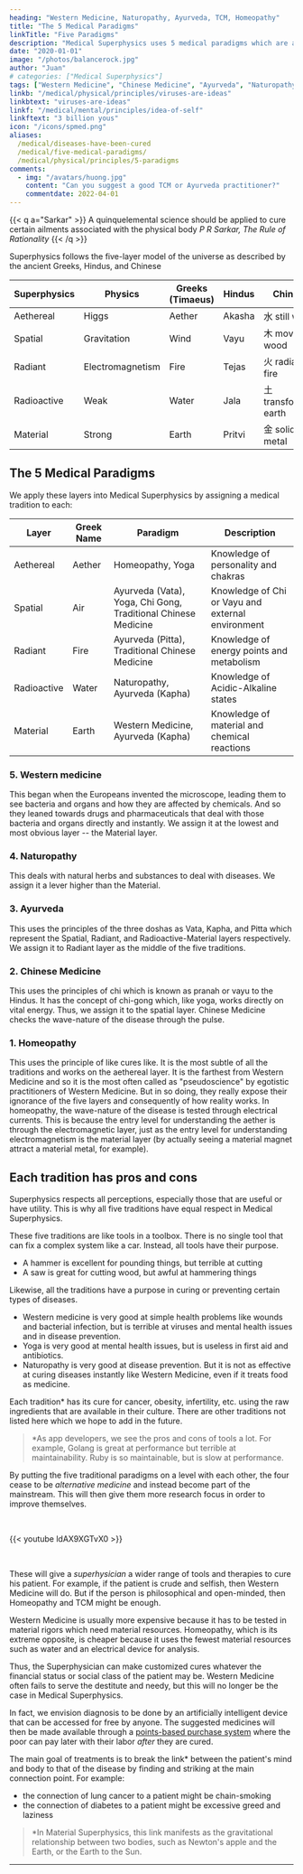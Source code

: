 ```yaml
---
heading: "Western Medicine, Naturopathy, Ayurveda, TCM, Homeopathy"
title: "The 5 Medical Paradigms"
linkTitle: "Five Paradigms"
description: "Medical Superphysics uses 5 medical paradigms which are aligned with the 5 layers of Superphysics"
date: "2020-01-01"
image: "/photos/balancerock.jpg"
author: "Juan"
# categories: ["Medical Superphysics"]
tags: ["Western Medicine", "Chinese Medicine", "Ayurveda", "Naturopathy", "Homeopathy"]
linkb: "/medical/physical/principles/viruses-are-ideas"
linkbtext: "viruses-are-ideas"
linkf: "/medical/mental/principles/idea-of-self"
linkftext: "3 billion yous"
icon: "/icons/spmed.png"
aliases:
  /medical/diseases-have-been-cured
  /medical/five-medical-paradigms/
  /medical/physical/principles/5-paradigms
comments:
  - img: "/avatars/huong.jpg"
    content: "Can you suggest a good TCM or Ayurveda practitioner?"
    commentdate: 2022-04-01
---
```



{{< q a="Sarkar" >}}
A quinquelemental science should be applied to cure certain ailments associated with the physical body
<cite>P R Sarkar, The Rule of Rationality</cite>
{{< /q >}}


Superphysics follows the five-layer model of the universe as described by the ancient Greeks, Hindus, and Chinese 


Superphysics | Physics | Greeks (Timaeus) | Hindus | Chinese
--- | --- | --- | --- | ---
Aethereal | Higgs | Aether | Akasha | 水 still water 
Spatial | Gravitation | Wind | Vayu |木 moving wood
Radiant | Electromagnetism | Fire | Tejas | 火 radiant fire
Radioactive | Weak | Water | Jala | 土 transforming earth
Material | Strong | Earth | Pritvi | 金 solid metal


## The 5 Medical Paradigms

We apply these layers into Medical Superphysics by assigning a medical tradition to each:

Layer | Greek Name | Paradigm | Description
--- | --- | --- | --- 
Aethereal | Aether | Homeopathy, Yoga | Knowledge of personality and chakras
Spatial | Air | Ayurveda (Vata), Yoga, Chi Gong, Traditional Chinese Medicine | Knowledge of Chi or Vayu and external environment
Radiant | Fire | Ayurveda (Pitta), Traditional Chinese Medicine | Knowledge of energy points and metabolism
Radioactive | Water | Naturopathy, Ayurveda (Kapha) | Knowledge of Acidic-Alkaline states
Material | Earth | Western Medicine, Ayurveda (Kapha) | Knowledge of material and chemical reactions 


### 5. Western medicine 

This began when the Europeans invented the microscope, leading them to see bacteria and organs and how they are affected by chemicals. And so they leaned towards drugs and pharmaceuticals that deal with those bacteria and organs directly and instantly. We assign it at the lowest and most obvious layer -- the Material layer. 

### 4. Naturopathy 

This deals with natural herbs and substances to deal with diseases. We assign it a lever higher than the Material. 

### 3. Ayurveda 

This uses the principles of the three doshas as Vata, Kapha, and Pitta which represent the Spatial, Radiant, and Radioactive-Material layers respectively. We assign it to Radiant layer as the middle of the five traditions. 

### 2. Chinese Medicine 

This uses the principles of chi which is known as pranah or vayu to the Hindus. It has the concept of chi-gong which, like yoga, works directly on vital energy. Thus, we assign it to the spatial layer. Chinese Medicine checks the wave-nature of the disease through the pulse.

### 1. Homeopathy 

This uses the principle of like cures like. It is the most subtle of all the traditions and works on the aethereal layer. It is the farthest from Western Medicine and so it is the most often called as "pseudoscience" by egotistic practitioners of Western Medicine. But in so doing, they really expose their ignorance of the five layers and consequently of how reality works. In homeopathy, the wave-nature of the disease is tested through electrical currents. This is because the entry level for understanding the aether is through the electromagnetic layer, just as the entry level for understanding electromagnetism is the material layer (by actually seeing a material magnet attract a material metal, for example). 


<!-- Wave-based treatments from Ayurveda, Traditional Chinese Medicine, Natural Treatment, and Homeopathy have been curing diseases for a long time. For example:

- the Chinese doctor checks the patient's pulse 
- the Homeopath checks the patient's electrical current  

These provide the doctor with wave-data that is not present to the Western doctor. These are not studied by Western medicine as these are not chemical based nor observable by sight under a microscope or MRI machine. This makes Western medicine impotent in dealing with diseases that have unseen causes, such as mental health issues and viruses.

- Mental health issues are patched with chemicals that merely mask the symptoms
- Viral disease are patched with vaccines that need boosters, or are not solved at all, such as in the case of AIDS and dengue

Medical Superphysics uses Socrates' Dialectics, which studies the hidden patterns from observable data in order to not get stuck on observables alone.
 -->


## Each tradition has pros and cons 

Superphysics respects all perceptions, especially those that are useful or have utility. This is why all five traditions have equal respect in Medical Superphysics. 

These five traditions are like tools in a toolbox. There is no single tool that can fix a complex system like a car. Instead, all tools have their purpose. 

- A hammer is excellent for pounding things, but terrible at cutting 
- A saw is great for cutting wood, but awful at hammering things

Likewise, all the traditions have a purpose in curing or preventing certain types of diseases. 

- Western medicine is very good at simple health problems like wounds and bacterial infection, but is terrible at viruses and mental health issues and in disease prevention. 
- Yoga is very good at mental health issues, but is useless in first aid and antibiotics. 
- Naturopathy is very good at disease prevention. But it is not as effective at curing diseases instantly like Western Medicine, even if it treats food as medicine. 

Each tradition* has its cure for cancer, obesity, infertility, etc. using the raw ingredients that are available in their culture. There are other traditions not listed here which we hope to add in the future. 

> *As app developers, we see the pros and cons of tools a lot. For example, Golang is great at performance but terrible at maintainability. Ruby is so maintainable, but is slow at performance.  



By putting the five traditional paradigms on a level with each other, the four cease to be *alternative medicine* and instead become part of the mainstream. This will then give them more research focus in order to improve themselves. 


<!--  Democracy lets people choose the medical paradigm that fits their character and resources -->

<!-- The current medical system is derived from the Western system which took off after the invention of the microscope. That device allowed Westerners to see new things like bacteria and cells, as well as their effect on each other. This led to antibiotics, chemical-based medicines, pasteurization, and early vaccines.

The colonization done by the Europeans then allowed Western ideas and cultures to spread around the world. These have allowed most people to: 
- write in Roman scipt 
- use standardized money 
- have representative governments, and
- apply Western medicine 

These things might seem positive until you realize that these came at a huge expense:
- local scripts were abandoned
- native trade systems were abolished
- local hereditary rule and traditional morals were lost
- native medical systems were forgotten -->

<!-- This designation gives it a sense of inferiority and seclusion, just as alternative rock is less promoted than pop-rock. This make it pariah or even taboo to most people, which then prevents them from being developed and from providing better or cheaper cures to people in need.  -->


<br>

{{< youtube ldAX9XGTvX0 >}}

<br>

<!-- Since Superphysics respects all ideas and beliefs until they are objectively and exhaustively proven to be detrimental, then we likewise respect those alternative and traditional medical systems. In fact, we put alternative medicine on a level with Western medicine by grouping each medical paradigm according to our five-layer model:
 -->

<!-- Western Medicine is the most obvious since it lives in the material layer, while homeopathy and yoga are the least obvious because they primarily reside in the aethereal layer. An example of an aethereal thing is the mind or soul. Its material counterpart is the brain. 

The in-between paradigms of Naturopathy, Ayurveda, Traditional Chinese, and Chi-gong work above the material level but under the aethereal. 

Each disease therefore has five causes and five manifestations. It is the job of Medical Superhysics to make all these paradigms work together. For simplicity, it focuses on five:

1. Western Medicine
2. Naturopathy
3. Ayurveda
4. Traditional Chinese Medicine (TCM)
5. Homeopathy -->

These will give a *superhysician* a wider range of tools and therapies to cure his patient. For example, if the patient is crude and selfish, then Western Medicine will do. But if the person is philosophical and open-minded, then Homeopathy and TCM might be enough. 

Western Medicine is usually more expensive because it has to be tested in material rigors which need material resources. Homeopathy, which is its extreme opposite, is cheaper because it uses the fewest material resources such as water and an electrical device for analysis.

Thus, the Superphysician can make customized cures whatever the financial status or social class of the patient may be. Western Medicine often fails to serve the destitute and needy, but this will no longer be the case in Medical Superphysics. 

In fact, we envision diagnosis to be done by an artificially intelligent device that can be accessed for free by anyone. The suggested medicines will then be made available through a [points-based purchase system](https://pantrypoints.com) where the poor can pay later with their labor *after* they are cured. 

The main goal of treatments is to break the link* between the patient's mind and body to that of the disease by finding and striking at the main connection point. For example: 
- the connection of lung cancer to a patient might be chain-smoking   
- the connection of diabetes to a patient might be excessive greed and laziness

> *In Material Superphysics, this link manifests as the gravitational relationship between two bodies, such as Newton's apple and the Earth, or the Earth to the Sun.


---



<!-- If prevention fails and sickness begins, then the advantages of all medical religions, such as Western Medicine, Ayurveda, and Chinese Medicine, can be combined through dialectics to come up with the best cure for the paying capacity, culture, and mentality of the patient. Thus, curing is breaking the match between soul and disease by striking at the main connection point. These methods convert doctors intosuperdoctors. -->
